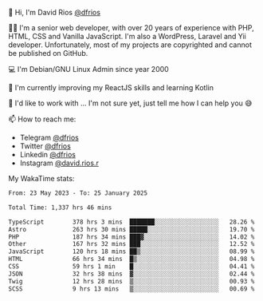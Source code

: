 👋 Hi, I'm David Rios [@dfrios](https://github.com/dfrios)

👨‍💻 I'm a senior web developer, with over 20 years of experience with PHP, HTML, CSS and Vanilla JavaScript. I'm also a WordPress, Laravel and Yii developer. Unfortunately, most of my projects are copyrighted and cannot be published on GitHub.

💻 I'm Debian/GNU Linux Admin since year 2000

🌱 I'm currently improving my ReactJS skills and learning Kotlin

💞️ I'd like to work with ... I'm not sure yet, just tell me how I can help you 😅


📫 How to reach me:
* Telegram [@dfrios](https://t.me/dfrios)
* Twitter [@dfrios](https://twitter.com/dfrios)
* Linkedin [@dfrios](https://linkedin.com/in/dfrios)
* Instagram [@david.rios.r](https://instagram.com/david.rios.r)



My WakaTime stats:
<!--START_SECTION:waka-->

```txt
From: 23 May 2023 - To: 25 January 2025

Total Time: 1,337 hrs 46 mins

TypeScript        378 hrs 3 mins  ███████░░░░░░░░░░░░░░░░░░   28.26 %
Astro             263 hrs 30 mins █████░░░░░░░░░░░░░░░░░░░░   19.70 %
PHP               187 hrs 34 mins ███▓░░░░░░░░░░░░░░░░░░░░░   14.02 %
Other             167 hrs 32 mins ███░░░░░░░░░░░░░░░░░░░░░░   12.52 %
JavaScript        120 hrs 18 mins ██▒░░░░░░░░░░░░░░░░░░░░░░   08.99 %
HTML              66 hrs 34 mins  █▒░░░░░░░░░░░░░░░░░░░░░░░   04.98 %
CSS               59 hrs 1 min    █░░░░░░░░░░░░░░░░░░░░░░░░   04.41 %
JSON              32 hrs 38 mins  ▓░░░░░░░░░░░░░░░░░░░░░░░░   02.44 %
Twig              12 hrs 28 mins  ▒░░░░░░░░░░░░░░░░░░░░░░░░   00.93 %
SCSS              9 hrs 13 mins   ▒░░░░░░░░░░░░░░░░░░░░░░░░   00.69 %
```

<!--END_SECTION:waka-->
